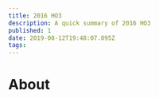 ```yaml
---
title: 2016 HO3
description: A quick summary of 2016 HO3
published: 1
date: 2019-08-12T19:48:07.095Z
tags: 
---
```


# About